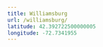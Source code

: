 ```yaml
---
title: Williamsburg
url: /williamsburg/
latitude: 42.392722500000005
longitude: -72.7341955
---
```

